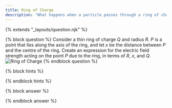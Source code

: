 ```yaml
---
title: Ring of Charge
description: "What happens when a particle passes through a ring of change?"
---
```

{% extends "_layouts/question.njk" %}

{% block question %}
Consider a thin ring of charge $Q$ and radius $R$. $P$ is a point that lies along the axis of the ring, and let $x$ be the distance between $P$ and the centre of the ring. Create an expression for the electric field strength acting on the point $P$ due to the ring, in terms of $R$, $x$, and $Q$.  
![Ring of Charge](/assets/images/ring-of-charge.png)
{% endblock question %}

{% block hints %}

{% endblock hints %}

{% block answer %}

{% endblock answer %}